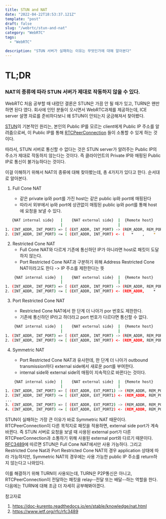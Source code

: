 ```yaml
---
title: STUN and NAT
date: "2022-04-22T18:53:37.121Z"
template: "post"
draft: false
slug: "/webrtc/stun-and-nat"
category: "WebRTC"
tags:
  - "WebRTC"

description: "STUN 서버가 실패하는 이유는 무엇인가에 대해 알아본다"
---
```


# TL;DR

### NAT의 종류에 따라 STUN 서버가 제대로 작동하지 않을 수 있다.

WebRTC 처음 공부할 때 내렸던 결론은 STUN은 가끔 안 될 때가 있고, TURN은 왠만하면 된다 였다. 회사에 인턴 분들이 오시면서 WebRTC과제를 제공하는데, ICE server 설명 자료를 준비하다보니 왜 STUN이 안되는지 궁금해져서 찾아봤다.

[STUN](https://www.ietf.org/rfc/rfc3489.txt)의 기본적인 원리는, 본인의 Public IP를 모르는 client에게 Public IP 주소를 알려줌으로써, 이 Public IP를 통해 [RTCPeerConnection](https://developer.mozilla.org/en-US/docs/Web/API/RTCPeerConnection) 들이 소통할 수 있게 하는 것이다.

따라서, STUN 서버로 통신할 수 없다는 것은 STUN server가 알려주는 Public IP의 주소가 제대로 작동하지 않는다는 것이다. 즉 클라이언트의 Private IP와 매핑된 Public IP로 통신이 불가능하다는 것이다.

이걸 이해하기 위해서 NAT의 종류에 대해 찾아봤는데, 총 4가지가 있다고 한다. 순서대로 알아본다.

1. Full Cone NAT

   - 같은 private ip와 port를 가진 host는 같은 public ip와 port에 매핑된다
   - 따라서 외부에서 ip와 port에 상관없이 매핑된 public ip와 port를 통해 host에 요청을 보낼 수 있다.

```bash
   {NAT internal side}   |    {NAT external side}  |  {Remote host}
                         |                         |
1. (INT_ADDR, INT_PORT) => [ (EXT_ADDR, INT_PORT) -> (REM_ADDR, REM_PORT) ]
2. (INT_ADDR, INT_PORT) <= [ (EXT_ADDR, INT_PORT) <- (   *    ,    *    ) ]
```

2. Restricted Cone NAT
   - Full Cone NAT와 다르게 기존에 통신하던 IP가 아니라면 host로 패킷이 도달하지 않는다.
   - Port Restricted Cone NAT과 구분하기 위해 Address Restricted Cone NAT이라고도 한다 -> IP 주소를 제한한다는 뜻

```bash
    {NAT internal side}  |    {NAT external side}  |  {Remote host}
                         |                         |
1. (INT_ADDR, INT_PORT) => [ (EXT_ADDR, INT_PORT) -> (REM_ADDR, REM_PORT) ]
2. (INT_ADDR, INT_PORT) <= [ (EXT_ADDR, INT_PORT) <- (REM_ADDR,    *    ) ]
```

3. Port Restricted Cone NAT

   - Restricted Cone NAT에서 한 단계 더 나아가 por 번호도 제한한다.
   - 기존에 통신하던 IP라고 하더라고 port 번호가 다르다면 통신할 수 없다.

```bash
    {NAT internal side}  |    {NAT external side}  |  {Remote host}
                         |                         |
1. (INT_ADDR, INT_PORT) => [ (EXT_ADDR, INT_PORT) -> (REM_ADDR, REM_PORT) ]
2. (INT_ADDR, INT_PORT) <= [ (EXT_ADDR, INT_PORT) <- (REM_ADDR, REM_PORT) ]
```

4. Symmetric NAT

   - Port Restricted Cone NAT과 유사한데, 한 단계 더 나아가 outbound transmission마다 external side에서 새로운 port를 부여한다.
   - internal side와 external side의 매핑이 지속적으로 바뀐다는 것이다.

```bash
    {NAT internal side}  |    {NAT external side}  |  {Remote host}
                         |                         |
1. (INT_ADDR, INT_PORT) => [ (EXT_ADDR, EXT_PORT1) -> (REM_ADDR, REM_PORT1) ]
2. (INT_ADDR, INT_PORT) <= [ (EXT_ADDR, EXT_PORT1) <- (REM_ADDR, REM_PORT1) ]
...
3. (INT_ADDR, INT_PORT) => [ (EXT_ADDR, EXT_PORT2) -> (REM_ADDR, REM_PORT2) ]
4. (INT_ADDR, INT_PORT) <= [ (EXT_ADDR, EXT_PORT2) <- (REM_ADDR, REM_PORT2) ]
```

STUN이 실패하는 가장 큰 이유가 바로 Symmetric NAT 때문이다. RTCPeerConnection이 다른 목적지로 패킷을 적용하면, external side port가 계속 바뀐다. 즉 STUN 서버로 요청을 보낼 때 사용된 external port가 다른 RTCPeerConnection과 소통하기 위해 사용된 external port와 다르기 때문이다. [RFC3489](https://datatracker.ietf.org/doc/html/rfc3489)에 따르면 STUN은 Full Cone NAT에서만 사용 가능하다. 그리고 Restricted Cone Nat과 Port Restricted Cone NAT의 경우 application 상태에 따라 가능하지만, Symmetric NAT의 경우에는 사용 가능한 public IP 주소를 return하지 않는다고 나와있다.

이를 해결하기 위해 TURN이 사용되는데, TURN은 P2P통신은 아니고, RTCPeerConnection이 전달하는 패킷을 relay--전달 또는 배달--하는 역할을 한다. 다음에는 TURN에 대해 조금 더 자세히 공부해봐야겠다.

참고자료

1. https://doc-kurento.readthedocs.io/en/stable/knowledge/nat.html
2. https://www.ietf.org/rfc/rfc3489
